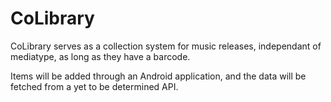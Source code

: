 CoLibrary
=========

CoLibrary serves as a collection system for music releases, independant of mediatype, as long as they have a barcode.

Items will be added through an Android application, and the data will be fetched from a yet to be determined API.

